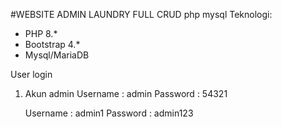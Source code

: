 #WEBSITE ADMIN LAUNDRY FULL CRUD php mysql
Teknologi:
- PHP 8.*
- Bootstrap 4.*
- Mysql/MariaDB

User login
1. Akun admin
    Username : admin
    Password : 54321

    Username : admin1
    Password : admin123